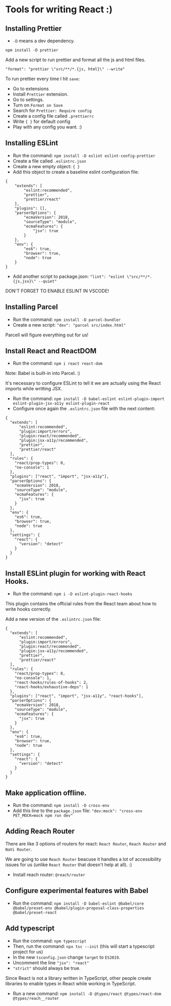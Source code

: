 # Tools for writing React :)

## Installing Prettier

- `-D` means a dev dependency.

`npm install -D prettier`

Add a new script to run prettier and format all the js and html files.

`"format": "prettier \"src/**/*.{js, html}\" --write"`

To run prettier every time I hit `save`:

- Go to extensions
- Install `Prettier` extension.
- Go to settings.
- Turn on `Format on Save`
- Search for `Prettier: Require config`
- Create a config file called `.prettierrc`
- Write `{ }` for default config
- Play with any config you want. :)

## Installing ESLint

- Run the command: `npm install -D eslint eslint-config-prettier`
- Create a file called `.eslintrc.json`
- Create a new empty object: `{ }`
- Add this object to create a baseline eslint configuration file:

```
{
    "extends": [
        "eslint:recommended",
        "prettier",
        "prettier/react"
    ],
    "plugins": [],
    "parserOptions": {
        "ecmaVersion": 2018,
        "sourceType": "module",
        "ecmaFeatures": {
            "jsx": true
        }
    },
    "env": {
        "es6": true,
        "browser": true,
        "node": true
    }
}
```

- Add another script to package.json: `"lint": "eslint \"src/**/*.{js,jsx}\" --quiet"`

DON'T FORGET TO ENABLE ESLINT IN VSCODE!

## Installing Parcel

- Run the command: `npm install -D parcel-bundler`
- Create a new script: `"dev": "parcel src/index.html"`

Parcell will figure everything out for us!

## Install React and ReactDOM

- Run the command: `npm i react react-dom`

Note: Babel is built-in into Parcel. :)

It's necessary to configure ESLint to tell it we are actually using the React imports while writting JSX.

- Run the command: `npm install -D babel-eslint eslint-plugin-import eslint-plugin-jsx-a11y eslint-plugin-react`
- Configure once again the `.eslintrc.json` file with the next content:

```
{
  "extends": [
      "eslint:recommended",
      "plugin:import/errors",
      "plugin:react/recommended",
      "plugin:jsx-a11y/recommended",
      "prettier",
      "prettier/react"
  ],
  "rules": {
    "react/prop-types": 0,
    "no-console": 1
  },
  "plugins": ["react", "import", "jsx-a11y"],
  "parserOptions": {
    "ecmaVersion": 2018,
    "sourceType": "module",
    "ecmaFeatures": {
      "jsx": true
    }
  },
  "env": {
    "es6": true,
    "browser": true,
    "node": true
  },
  "settings": {
    "react": {
      "version": "detect"
    }
  }
}
```

## Install ESLint plugin for working with React Hooks.

- Run the command: `npm i -D eslint-plugin-react-hooks`

This plugin contains the official rules from the React team about how to write hooks correctly.

Add a new version of the `.eslintrc.json` file:

```
{
  "extends": [
      "eslint:recommended",
      "plugin:import/errors",
      "plugin:react/recommended",
      "plugin:jsx-a11y/recommended",
      "prettier",
      "prettier/react"
  ],
  "rules": {
    "react/prop-types": 0,
    "no-console": 1,
    "react-hooks/rules-of-hooks": 2,
    "react-hooks/exhaustive-deps": 1
  },
  "plugins": ["react", "import", "jsx-a11y", "react-hooks"],
  "parserOptions": {
    "ecmaVersion": 2018,
    "sourceType": "module",
    "ecmaFeatures": {
      "jsx": true
    }
  },
  "env": {
    "es6": true,
    "browser": true,
    "node": true
  },
  "settings": {
    "react": {
      "version": "detect"
    }
  }
}
```

## Make application offline.

- Run the command: `npm install -D cross-env`
- Add this line to the `package.json` file: `"dev:mock": "cross-env PET_MOCK=mock npm run dev"`

## Adding Reach Router

There are like 3 options of routers for react: `React Router`, `Reach Router` and `NaVi Router`.

We are going to use `Reach Router` beacuse it handles a lot of accessibility issues for us (unlike `React Router` that doesn't help at all). :)

- Install reach router: `@reach/router`

## Configure experimental features with Babel

- Run the command: `npm install -D babel-eslint @babel/core @babel/preset-env @babel/plugin-proposal-class-properties @babel/preset-react`

## Add typescript

- Run the command: `npm typescript`
- Then, run the command: `npx tsc --init` (this will start a typescript project for us)
- In the new `tsconfig.json` change `target` to `ES2019`.
- Uncomment the line `"jsx": "react"`
- `"strict"` should always be true.

Since React is not a library written in TypeScript, other people create libraries
to enable types in React while working in TypeScript.

- Run a new command: `npm install -D @types/react @types/react-dom @types/reach__router`
